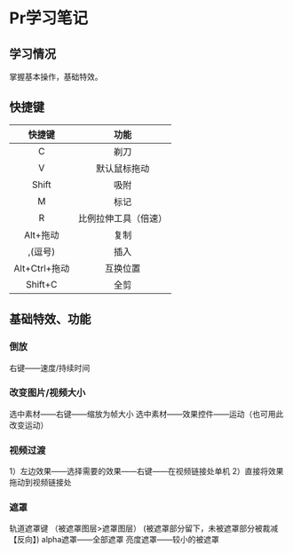 # Pr学习笔记

## 学习情况

掌握基本操作，基础特效。

## 快捷键

|    快捷键     |         功能         |
| :-----------: | :------------------: |
|       C       |         剃刀         |
|       V       |     默认鼠标拖动     |
|     Shift     |         吸附         |
|       M       |         标记         |
|       R       | 比例拉伸工具（倍速） |
|   Alt+拖动    |         复制         |
|    ,(逗号)    |         插入         |
| Alt+Ctrl+拖动 |       互换位置       |
|    Shift+C    |         全剪         |

## 基础特效、功能

### 倒放

右键——速度/持续时间 

### 改变图片/视频大小

选中素材——右键——缩放为帧大小
选中素材——效果控件——运动（也可用此改变运动）

### 视频过渡

1）左边效果——选择需要的效果——右键——在视频链接处单机
2）直接将效果拖动到视频链接处

### 遮罩

轨道遮罩键 （被遮罩图层>遮罩图层）
(被遮罩部分留下，未被遮罩部分被裁减【反向】)
alpha遮罩——全部遮罩
亮度遮罩——较小的被遮罩